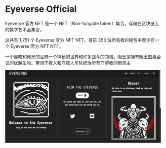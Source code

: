 # Eyeverse Official

Eyeverse 官方 NFT 是一个 NFT（Non-fungible token）集合。存储在区块链上的数字艺术品集合。

总共有 1,751 个 Eyeverse 官方 NFT NFT。目前 353 位所有者的钱包中至少有一个 Eyeverse 官方 NFT NTF。

一个黑暗和微光的世界一个神秘的世界和许多战斗的领域。眼王是拥有眼王圆桌会议的优越生物。带领守夜人和守夜人军队统治所有守望者的眼领主

![nft](123131233.png)
